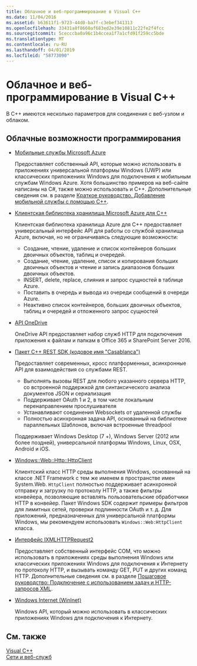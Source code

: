 ```yaml
---
title: Облачное и веб-программирование в Visual C++
ms.date: 11/04/2016
ms.assetid: b63611f1-9723-44d0-ba7f-c3ebef341313
ms.openlocfilehash: 33431a8f8660af683ed2e39e10811c22fe2f4fcc
ms.sourcegitcommit: 5cecccba0a96c1b4ccea1f7a1cfd91f259cc5bde
ms.translationtype: MT
ms.contentlocale: ru-RU
ms.lasthandoff: 04/01/2019
ms.locfileid: "58773090"
---
```

# <a name="cloud-and-web-programming-in-visual-c"></a>Облачное и веб-программирование в Visual C++

В C++ имеются несколько параметров для соединения с веб-узлом и облаком.

## <a name="cloud-programming-options"></a>Облачные возможности программирования

- [Мобильные службы Microsoft Azure](http://www.windowsazure.com/develop/mobile/)

  Предоставляет собственный API, которые можно использовать в приложениях универсальной платформы Windows (UWP) или классических приложениях Windows для подключения к мобильным службам Windows Azure. Хотя большинство примеров на веб-сайте написаны на C#, также можно использовать и C++. Дополнительные сведения см. в разделе [Краткое руководство. Добавление мобильной службы с помощью C++](https://msdn.microsoft.com/library/windows/apps/dn263181.aspx).

- [Клиентская библиотека хранилища Microsoft Azure для C++](https://blogs.msdn.microsoft.com/windowsazurestorage/2015/04/29/microsoft-azure-storage-client-library-for-c-v1-0-0-general-availability/)

  Клиентская библиотека хранилища Azure для C++ предоставляет универсальный интерфейс API для работы со службой хранилища Azure, включая, но не ограничиваясь следующие возможности:

  - Создание, чтение, удаление и список контейнеров больших двоичных объектов, таблиц и очередей.
  - Создание, чтение, удаление, список и копирования больших двоичных объектов и чтение и запись диапазонов больших двоичных объектов.
  - INSERT, delete, replace, слияния и запрос сущностей в таблице Azure.
  - Поставить в очередь и вывода из очереди сообщений в очереди Azure.
  - Неактивно список контейнеров, больших двоичных объектов, таблиц и очередей и отложенного запрос сущностей

- [API OneDrive](https://dev.onedrive.com/README.htm)

  OneDrive API предоставляет набор служб HTTP для подключения приложения к файлам и папкам в Office 365 и SharePoint Server 2016.

- [Пакет C++ REST SDK (кодовое имя "Casablanca")](https://github.com/Microsoft/cpprestsdk)

  Предоставляет современных, кросс платформенных, асинхронные API для взаимодействия со службами REST.

  - Выполнять вызовы REST для любого указанного сервера HTTP, со встроенной поддержкой для синтаксического анализа документов JSON и сериализация
  - Поддерживает OAuth 1 и 2, в том числе локальным перенаправлением прослушивателя
  - Устанавливают соединения Websockets от удаленной службы
  - Полностью асинхронная задача API, основанный на библиотеке параллельных Шаблонов, включая встроенные threadpool

  Поддерживает Windows Desktop (7 +), Windows Server (2012 или более поздней), универсальной платформы Windows, Linux, OSX, Android и iOS.

- [Windows::Web::Http::HttpClient](/uwp/api/windows.web.http.httpclient)

  Клиентский класс HTTP среды выполнения Windows, основанный на классе .NET Framework с тем же именем в пространстве имен System.Web. `HttpClient` полностью поддерживает асинхронной отправку и загрузку по протоколу HTTP, а также фильтры конвейера, позволяющие вставлять пользовательские обработчики HTTP в конвейер. Пакет Windows SDK содержит примеры фильтров для лимитных сетей, проверки подлинности OAuth и т. д. Для приложений, предназначенных для универсальной платформы Windows, мы рекомендуем использовать `Windows::Web:HttpClient` класса.

- [Интерфейс IXMLHTTPRequest2](/windows/desktop/api/msxml6/nn-msxml6-ixmlhttprequest2)

  Предоставляет собственный интерфейс COM, что можно использовать в приложениях среды выполнения Windows или классических приложениях Windows для подключения к Интернету по протоколу HTTP, и вызывать команду GET, PUT и других команд HTTP. Дополнительные сведения см. в разделе [Пошаговое руководство: Подключение с использованием задач и HTTP-запросов XML](../parallel/concrt/walkthrough-connecting-using-tasks-and-xml-http-requests.md).

- [Windows Internet (WinInet)](/windows/desktop/WinInet/portal)

  Windows API, который можно использовать в классических приложениях Windows для подключения к Интернету.

## <a name="see-also"></a>См. также

[Visual C++](../overview/visual-cpp-in-visual-studio.md) <br/>
[Сети и веб-служб](/windows/uwp/networking/)

